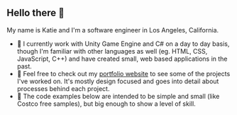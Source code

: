 ## Hello there 👋
My name is Katie and I'm a software engineer in Los Angeles, California.

- :star2: I currently work with Unity Game Engine and C# on a day to day basis, though I'm familiar with other languages as well (eg. HTML, CSS, JavaScript, C++) and have created small, web based applications in the past.
- :star2: Feel free to check out my [portfolio website](https://www.katiepustolski.com/) to see some of the projects I've worked on. It's mostly design focused and goes into detail about processes behind each project.
- :star2: The code examples below are intended to be simple and small (like Costco free samples), but big enough to show a level of skill.

<!---
moose15/moose15 is a ✨ special ✨ repository because its `README.md` (this file) appears on your GitHub profile.
You can click the Preview link to take a look at your changes.
--->
